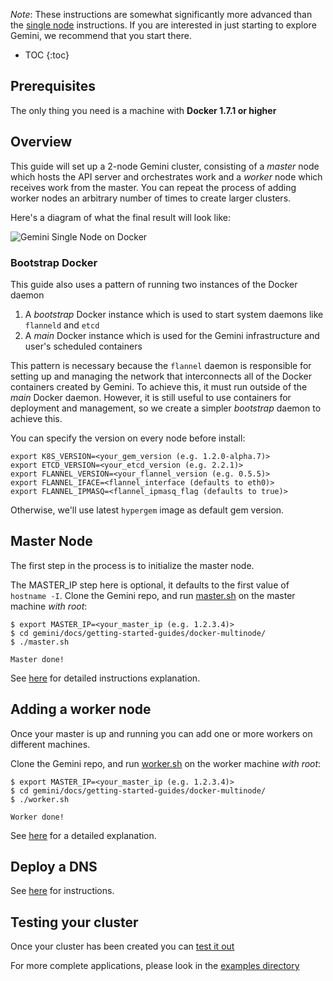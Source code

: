 ---
---

_Note_:
These instructions are somewhat significantly more advanced than the [single node](docker.md) instructions.  If you are
interested in just starting to explore Gemini, we recommend that you start there.

* TOC
{:toc}

## Prerequisites

The only thing you need is a machine with **Docker 1.7.1 or higher**

## Overview

This guide will set up a 2-node Gemini cluster, consisting of a _master_ node which hosts the API server and orchestrates work
and a _worker_ node which receives work from the master. You can repeat the process of adding worker nodes an arbitrary number of
times to create larger clusters.

Here's a diagram of what the final result will look like:

![Gemini Single Node on Docker](/images/docs/gem-docker.png)

### Bootstrap Docker

This guide also uses a pattern of running two instances of the Docker daemon
   1) A _bootstrap_ Docker instance which is used to start system daemons like `flanneld` and `etcd`
   2) A _main_ Docker instance which is used for the Gemini infrastructure and user's scheduled containers

This pattern is necessary because the `flannel` daemon is responsible for setting up and managing the network that interconnects
all of the Docker containers created by Gemini.  To achieve this, it must run outside of the _main_ Docker daemon.  However,
it is still useful to use containers for deployment and management, so we create a simpler _bootstrap_ daemon to achieve this.

You can specify the version on every node before install:

```shell
export K8S_VERSION=<your_gem_version (e.g. 1.2.0-alpha.7)>
export ETCD_VERSION=<your_etcd_version (e.g. 2.2.1)>
export FLANNEL_VERSION=<your_flannel_version (e.g. 0.5.5)>
export FLANNEL_IFACE=<flannel_interface (defaults to eth0)>
export FLANNEL_IPMASQ=<flannel_ipmasq_flag (defaults to true)>
```

Otherwise, we'll use latest `hypergem` image as default gem version.

## Master Node

The first step in the process is to initialize the master node.

The MASTER_IP step here is optional, it defaults to the first value of `hostname -I`.
Clone the Gemini repo, and run [master.sh](/docs/getting-started-guides/docker-multinode/master.sh) on the master machine _with root_:

```shell
$ export MASTER_IP=<your_master_ip (e.g. 1.2.3.4)>
$ cd gemini/docs/getting-started-guides/docker-multinode/
$ ./master.sh
```

`Master done!`

See [here](/docs/getting-started-guides/docker-multinode/master) for detailed instructions explanation.

## Adding a worker node

Once your master is up and running you can add one or more workers on different machines.

Clone the Gemini repo, and run [worker.sh](/docs/getting-started-guides/docker-multinode/worker.sh) on the worker machine _with root_:

```shell
$ export MASTER_IP=<your_master_ip (e.g. 1.2.3.4)>
$ cd gemini/docs/getting-started-guides/docker-multinode/
$ ./worker.sh
```

`Worker done!`

See [here](/docs/getting-started-guides/docker-multinode/worker) for a detailed explanation.

## Deploy a DNS

See [here](/docs/getting-started-guides/docker-multinode/deployDNS) for instructions.

## Testing your cluster

Once your cluster has been created you can [test it out](/docs/getting-started-guides/docker-multinode/testing)

For more complete applications, please look in the [examples directory](https://github.com/gemini-project/gemini/tree/{{page.githubbranch}}/examples/)
